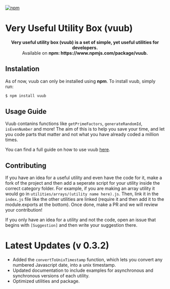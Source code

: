 [![npm](https://img.shields.io/npm/v/vuub?style=flat-square&color=blue)](https://www.npmjs.com/package/vuub)

# Very Useful Utility Box (vuub)

<p align="center">
    <b>
        Very useful utility box (vuub) is a set of simple, yet useful utilities for developers. 
    </b><br>
    Available on <b> npm: https://www.npmjs.com/package/vuub. </b>
</p>

## Instalation

As of now, vuub can only be installed using <b>npm</b>. To install vuub, simply run:

```bash
$ npm install vuub
```

## Usage Guide

Vuub contanins functions like `getPrimeFactors`, `generateRandomId`, `isEvenNumber` and more! The aim of this is to help you save your time, and let you code parts that matter and not what you have already coded a million times.

You can find a full guide on how to use vuub [here](https://studentzone.gitbook.io/vuub/the-basics/introduction-to-vuub).

## Contributing

If you have an idea for a useful utility and even have the code for it, make a fork of the project and then add a seperate script for your utility inside the correct category folder. For example, if you are making an array utility it would go in `utilities/arrays/(utility name here).js`. Then, link it in the `index.js` file like the other utilities are linked (require it and then add it to the module.exports at the bottom). Once done, make a PR and we will review your contribution!

If you only have an idea for a utility and not the code, open an issue that begins with `[Suggestion]` and then write your suggestion there.

# Latest Updates (v 0.3.2)

- Added the `convertToUnixTimestamp` function, which lets you convert any numbered Javascript date, into a unix timestamp.
- Updated documentation to include examples for asynchronous and synchronous versions of each utility.
- Optimized utilities and package.